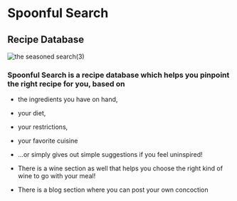 
# Spoonful Search
## Recipe Database
![the seasoned search(3)](https://user-images.githubusercontent.com/67484805/110226608-d9545200-7ebe-11eb-937c-d741f8cfce3d.png)
### Spoonful Search is a recipe database which helps you pinpoint the right recipe for you, based on 
- the ingredients you have on hand, 
- your diet, 
- your restrictions, 
- your favorite cuisine
- ...or simply gives out simple suggestions if you feel uninspired!

- There is a wine section as well that helps you choose the right kind of wine to go with your meal!

- There is a blog section where you can post your own concoction

